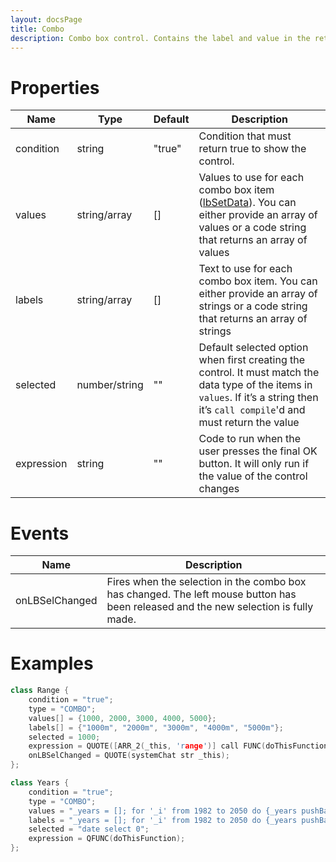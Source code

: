 ```yaml
---
layout: docsPage
title: Combo
description: Combo box control. Contains the label and value in the returned data.
---
```


# Properties

<table>
    <thead>
        <tr>
            <th>Name</th>
            <th>Type</th>
            <th>Default</th>
            <th>Description</th>
        </tr>
    </thead>
    <tbody>
        <tr>
            <td>condition</td>
            <td>string</td>
            <td>"true"</td>
            <td>Condition that must return true to show the control.</td>
        </tr>
        <tr>
            <td>values</td>
            <td>string/array</td>
            <td>[]</td>
            <td>Values to use for each combo box item (<a href="https://community.bistudio.com/wiki/lbSetData">lbSetData</a>). You can either provide an array of values or a code string that returns an array of values</td>
        </tr>
        <tr>
            <td>labels</td>
            <td>string/array</td>
            <td>[]</td>
            <td>Text to use for each combo box item. You can either provide an array of strings or a code string that returns an array of strings</td>
        </tr>
        <tr>
            <td>selected</td>
            <td>number/string</td>
            <td>""</td>
            <td>Default selected option when first creating the control. It must match the data type of the items in <code>values</code>. If it’s a string then it’s <code>call compile</code>'d and must return the value</td>
        </tr>
        <tr>
            <td>expression</td>
            <td>string</td>
            <td>""</td>
            <td>Code to run when the user presses the final OK button. It will only run if the value of the control changes</td>
        </tr>
    </tbody>
</table>

# Events
<table>
    <thead>
        <tr>
            <th>Name</th>
            <th>Description</th>
        </tr>
    </thead>
    <tbody>
        <tr>
            <td>onLBSelChanged</td>
            <td>Fires when the selection in the combo box has changed. The left mouse button has been released and the new selection is fully made.</td>
        </tr>
    </tbody>
</table>

# Examples
```c++
class Range {
    condition = "true";
    type = "COMBO";
    values[] = {1000, 2000, 3000, 4000, 5000};
    labels[] = {"1000m", "2000m", "3000m", "4000m", "5000m"};
    selected = 1000;
    expression = QUOTE([ARR_2(_this, 'range')] call FUNC(doThisFunction));
    onLBSelChanged = QUOTE(systemChat str _this);
};

class Years {
    condition = "true";
    type = "COMBO";
    values = "_years = []; for '_i' from 1982 to 2050 do {_years pushBack _i}; _years";
    labels = "_years = []; for '_i' from 1982 to 2050 do {_years pushBack str _i}; _years";
    selected = "date select 0";
    expression = QFUNC(doThisFunction);
};
```